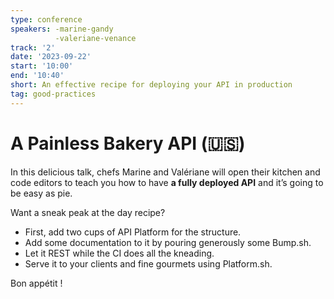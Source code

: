 ```yaml
---
type: conference
speakers: -marine-gandy
          -valeriane-venance
track: '2'
date: '2023-09-22'
start: '10:00'
end: '10:40'
short: An effective recipe for deploying your API in production
tag: good-practices
---
```


# A Painless Bakery API (🇺🇸)

In this delicious talk, chefs Marine and Valériane will open their kitchen and code editors to teach you how to have **a fully deployed API** and it’s going to be easy as pie.

Want a sneak peak at the day recipe?

- First, add two cups of API Platform for the structure.
- Add some documentation to it by pouring generously some Bump.sh.
- Let it REST while the CI does all the kneading.
- Serve it to your clients and fine gourmets using Platform.sh.

Bon appétit !
